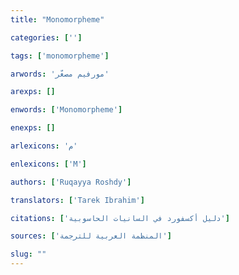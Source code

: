 ```yaml
---
title: "Monomorpheme"

categories: ['']

tags: ['monomorpheme']

arwords: 'مورفيم مصغّر'

arexps: []

enwords: ['Monomorpheme']

enexps: []

arlexicons: 'م'

enlexicons: ['M']

authors: ['Ruqayya Roshdy']

translators: ['Tarek Ibrahim']

citations: ['دليل أكسفورد في السانيات الحاسوبية']

sources: ['المنظمة العربية للترجمة']

slug: ""
---
```

